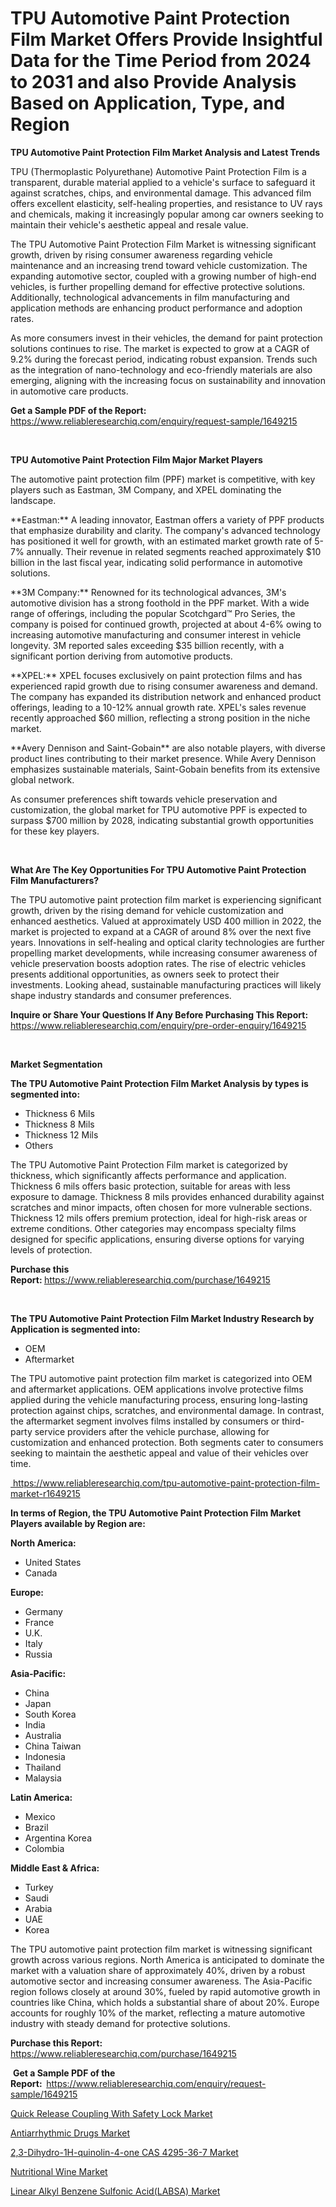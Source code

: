 <p><h1>TPU Automotive Paint Protection Film Market Offers Provide Insightful Data for the Time Period from 2024 to 2031 and also Provide Analysis Based on Application, Type, and Region</h1></p><p><strong>TPU Automotive Paint Protection Film Market Analysis and Latest Trends</strong></p>
<p><p>TPU (Thermoplastic Polyurethane) Automotive Paint Protection Film is a transparent, durable material applied to a vehicle's surface to safeguard it against scratches, chips, and environmental damage. This advanced film offers excellent elasticity, self-healing properties, and resistance to UV rays and chemicals, making it increasingly popular among car owners seeking to maintain their vehicle's aesthetic appeal and resale value.</p><p>The TPU Automotive Paint Protection Film Market is witnessing significant growth, driven by rising consumer awareness regarding vehicle maintenance and an increasing trend toward vehicle customization. The expanding automotive sector, coupled with a growing number of high-end vehicles, is further propelling demand for effective protective solutions. Additionally, technological advancements in film manufacturing and application methods are enhancing product performance and adoption rates.</p><p>As more consumers invest in their vehicles, the demand for paint protection solutions continues to rise. The market is expected to grow at a CAGR of 9.2% during the forecast period, indicating robust expansion. Trends such as the integration of nano-technology and eco-friendly materials are also emerging, aligning with the increasing focus on sustainability and innovation in automotive care products.</p></p>
<p><strong>Get a Sample PDF of the Report:&nbsp;</strong> <a href="https://www.reliableresearchiq.com/enquiry/request-sample/1649215?utm_campaign=101&utm_medium=2&utm_source=Github&utm_content=ia&utm_term=15102024&utm_id=tpu-automotive-paint-protection-film">https://www.reliableresearchiq.com/enquiry/request-sample/1649215</a></p>
<p>&nbsp;</p>
<p><strong>TPU Automotive Paint Protection Film Major Market Players</strong></p>
<p><p>The automotive paint protection film (PPF) market is competitive, with key players such as Eastman, 3M Company, and XPEL dominating the landscape. </p><p>**Eastman:** A leading innovator, Eastman offers a variety of PPF products that emphasize durability and clarity. The company's advanced technology has positioned it well for growth, with an estimated market growth rate of 5-7% annually. Their revenue in related segments reached approximately $10 billion in the last fiscal year, indicating solid performance in automotive solutions.</p><p>**3M Company:** Renowned for its technological advances, 3M's automotive division has a strong foothold in the PPF market. With a wide range of offerings, including the popular Scotchgard™ Pro Series, the company is poised for continued growth, projected at about 4-6% owing to increasing automotive manufacturing and consumer interest in vehicle longevity. 3M reported sales exceeding $35 billion recently, with a significant portion deriving from automotive products.</p><p>**XPEL:** XPEL focuses exclusively on paint protection films and has experienced rapid growth due to rising consumer awareness and demand. The company has expanded its distribution network and enhanced product offerings, leading to a 10-12% annual growth rate. XPEL's sales revenue recently approached $60 million, reflecting a strong position in the niche market.</p><p>**Avery Dennison and Saint-Gobain** are also notable players, with diverse product lines contributing to their market presence. While Avery Dennison emphasizes sustainable materials, Saint-Gobain benefits from its extensive global network. </p><p>As consumer preferences shift towards vehicle preservation and customization, the global market for TPU automotive PPF is expected to surpass $700 million by 2028, indicating substantial growth opportunities for these key players.</p></p>
<p>&nbsp;</p>
<p><strong>What Are The Key Opportunities For TPU Automotive Paint Protection Film Manufacturers?</strong></p>
<p><p>The TPU automotive paint protection film market is experiencing significant growth, driven by the rising demand for vehicle customization and enhanced aesthetics. Valued at approximately USD 400 million in 2022, the market is projected to expand at a CAGR of around 8% over the next five years. Innovations in self-healing and optical clarity technologies are further propelling market developments, while increasing consumer awareness of vehicle preservation boosts adoption rates. The rise of electric vehicles presents additional opportunities, as owners seek to protect their investments. Looking ahead, sustainable manufacturing practices will likely shape industry standards and consumer preferences.</p></p>
<p><strong>Inquire or Share Your Questions If Any Before Purchasing This Report:</strong> <a href="https://www.reliableresearchiq.com/enquiry/pre-order-enquiry/1649215?utm_campaign=101&utm_medium=2&utm_source=Github&utm_content=ia&utm_term=15102024&utm_id=tpu-automotive-paint-protection-film">https://www.reliableresearchiq.com/enquiry/pre-order-enquiry/1649215</a></p>
<p>&nbsp;</p>
<p><strong>Market Segmentation</strong></p>
<p><strong>The TPU Automotive Paint Protection Film Market Analysis by types is segmented into:</strong></p>
<p><ul><li>Thickness 6 Mils</li><li>Thickness 8 Mils</li><li>Thickness 12 Mils</li><li>Others</li></ul></p>
<p><p>The TPU Automotive Paint Protection Film market is categorized by thickness, which significantly affects performance and application. Thickness 6 mils offers basic protection, suitable for areas with less exposure to damage. Thickness 8 mils provides enhanced durability against scratches and minor impacts, often chosen for more vulnerable sections. Thickness 12 mils offers premium protection, ideal for high-risk areas or extreme conditions. Other categories may encompass specialty films designed for specific applications, ensuring diverse options for varying levels of protection.</p></p>
<p><strong>Purchase this Report:&nbsp;</strong><a href="https://www.reliableresearchiq.com/purchase/1649215?utm_campaign=101&utm_medium=2&utm_source=Github&utm_content=ia&utm_term=15102024&utm_id=tpu-automotive-paint-protection-film">https://www.reliableresearchiq.com/purchase/1649215</a></p>
<p>&nbsp;</p>
<p><strong>The TPU Automotive Paint Protection Film Market Industry Research by Application is segmented into:</strong></p>
<p><ul><li>OEM</li><li>Aftermarket</li></ul></p>
<p><p>The TPU automotive paint protection film market is categorized into OEM and aftermarket applications. OEM applications involve protective films applied during the vehicle manufacturing process, ensuring long-lasting protection against chips, scratches, and environmental damage. In contrast, the aftermarket segment involves films installed by consumers or third-party service providers after the vehicle purchase, allowing for customization and enhanced protection. Both segments cater to consumers seeking to maintain the aesthetic appeal and value of their vehicles over time.</p></p>
<p><a href="https://www.reliableresearchiq.com/tpu-automotive-paint-protection-film-market-r1649215?utm_campaign=101&utm_medium=2&utm_source=Github&utm_content=ia&utm_term=15102024&utm_id=tpu-automotive-paint-protection-film">&nbsp;https://www.reliableresearchiq.com/tpu-automotive-paint-protection-film-market-r1649215</a></p>
<p><strong>In terms of Region, the TPU Automotive Paint Protection Film Market Players available by Region are:</strong></p>
<p>
    <p> <strong> North America: </strong>
        <ul>
            <li>United States</li>
            <li>Canada</li>
        </ul>
        </p> 
    <p> <strong> Europe: </strong>
        <ul>
            <li>Germany</li>
            <li>France</li>
            <li>U.K.</li>
            <li>Italy</li>
            <li>Russia</li>
        </ul>
        </p> 
    <p> <strong> Asia-Pacific: </strong>
        <ul>
            <li>China</li>
            <li>Japan</li>
            <li>South Korea</li>
            <li>India</li>
            <li>Australia</li>
            <li>China Taiwan</li>
            <li>Indonesia</li>
            <li>Thailand</li>
            <li>Malaysia</li>
        </ul>
        </p> 
    <p> <strong> Latin America: </strong>
        <ul>
            <li>Mexico</li>
            <li>Brazil</li>
            <li>Argentina Korea</li>
            <li>Colombia</li>
        </ul>
        </p> 
    <p> <strong> Middle East & Africa: </strong>
        <ul>
            <li>Turkey</li>
            <li>Saudi</li>
            <li>Arabia</li>
            <li>UAE</li>
            <li>Korea</li>
        </ul>
    </p>
    </p>
<p><p>The TPU automotive paint protection film market is witnessing significant growth across various regions. North America is anticipated to dominate the market with a valuation share of approximately 40%, driven by a robust automotive sector and increasing consumer awareness. The Asia-Pacific region follows closely at around 30%, fueled by rapid automotive growth in countries like China, which holds a substantial share of about 20%. Europe accounts for roughly 10% of the market, reflecting a mature automotive industry with steady demand for protective solutions.</p></p>
<p><strong>Purchase this Report: </strong><a href="https://www.reliableresearchiq.com/purchase/1649215?utm_campaign=101&utm_medium=2&utm_source=Github&utm_content=ia&utm_term=15102024&utm_id=tpu-automotive-paint-protection-film">https://www.reliableresearchiq.com/purchase/1649215</a></p>
<p>&nbsp;<strong>Get a Sample PDF of the Report:&nbsp;&nbsp;</strong><a href="https://www.reliableresearchiq.com/enquiry/request-sample/1649215?utm_campaign=101&utm_medium=2&utm_source=Github&utm_content=ia&utm_term=15102024&utm_id=tpu-automotive-paint-protection-film">https://www.reliableresearchiq.com/enquiry/request-sample/1649215</a></p>
<p><strong></strong></p>
<p><p><a href="https://github.com/DorinaOsmani364/Market-Research-Report-List-1/blob/main/quick-release-coupling-with-safety-lock-market.md?utm_campaign=101&utm_medium=2&utm_source=Github&utm_content=ia&utm_term=15102024&utm_id=tpu-automotive-paint-protection-film">Quick Release Coupling With Safety Lock Market</a></p><p><a href="https://www.linkedin.com/pulse/global-antiarrhythmic-drugs-market-pulse-trends-growth-gztec?trk=public_post_embed_feed-article-content&utm_campaign=101&utm_medium=2&utm_source=Github&utm_content=ia&utm_term=15102024&utm_id=tpu-automotive-paint-protection-film">Antiarrhythmic Drugs Market</a></p><p><a href="https://www.linkedin.com/pulse/23-dihydro-1h-quinolin-4-one-cas-4295-36-7-market-global-yjy4c?trk=public_post_embed_feed-article-content&utm_campaign=101&utm_medium=2&utm_source=Github&utm_content=ia&utm_term=15102024&utm_id=tpu-automotive-paint-protection-film">2,3-Dihydro-1H-quinolin-4-one CAS 4295-36-7 Market</a></p><p><a href="https://github.com/azucena6lzcou/Market-Research-Report-List-1/blob/main/nutritional-wine-market.md?utm_campaign=101&utm_medium=2&utm_source=Github&utm_content=ia&utm_term=15102024&utm_id=tpu-automotive-paint-protection-film">Nutritional Wine Market</a></p><p><a href="https://www.linkedin.com/pulse/booming-linear-alkyl-benzene-sulfonic-acidlabsa-market-sector-pxdzc?trk=public_post_embed_feed-article-content&utm_campaign=101&utm_medium=2&utm_source=Github&utm_content=ia&utm_term=15102024&utm_id=tpu-automotive-paint-protection-film">Linear Alkyl Benzene Sulfonic Acid(LABSA) Market</a></p></p>
